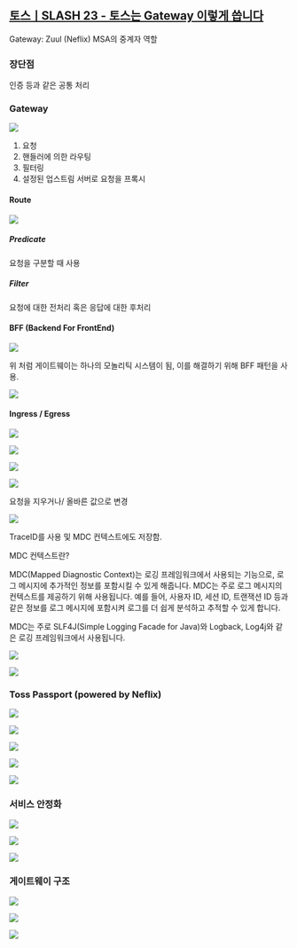 
## [토스ㅣSLASH 23 - 토스는 Gateway 이렇게 씁니다](https://youtu.be/Zs3jVelp0L8?si=PCSLXAR078Em08uV)

Gateway: Zuul (Neflix)
MSA의 중계자 역할

### 장단점

인증 등과 같은 공통 처리

### Gateway


![](Pasted%20image%2020240925162358.png)


1. 요청
2. 핸들러에 의한 라우팅
3. 필터링
4. 설정된 업스트림 서버로 요청을 프록시

#### Route

![](Pasted%20image%2020240925162722.png)

##### Predicate

요청을 구분할 때 사용

##### Filter

요청에 대한 전처리 혹은 응답에 대한 후처리

#### BFF (Backend For FrontEnd)

![](Pasted%20image%2020240925162917.png)

위 처럼 게이트웨이는 하나의 모놀리틱 시스템이 됨, 이를 해결하기 위해 BFF 패턴을 사용.


![](Pasted%20image%2020240925163051.png)

#### Ingress / Egress

![](Pasted%20image%2020240925163114.png)

![](Pasted%20image%2020240925163225.png)

![](Pasted%20image%2020240925163319.png)

![](Pasted%20image%2020240925163456.png)

요청을 지우거나/ 올바른 값으로 변경

![](Pasted%20image%2020240925163531.png)

TraceID를 사용 및 MDC 컨텍스트에도 저장함.

MDC 컨텍스트란?

MDC(Mapped Diagnostic Context)는 로깅 프레임워크에서 사용되는 기능으로, 로그 메시지에 추가적인 정보를 포함시킬 수 있게 해줍니다. MDC는 주로 로그 메시지의 컨텍스트를 제공하기 위해 사용됩니다. 예를 들어, 사용자 ID, 세션 ID, 트랜잭션 ID 등과 같은 정보를 로그 메시지에 포함시켜 로그를 더 쉽게 분석하고 추적할 수 있게 합니다.

MDC는 주로 SLF4J(Simple Logging Facade for Java)와 Logback, Log4j와 같은 로깅 프레임워크에서 사용됩니다.


![](Pasted%20image%2020240925163752.png)

![](Pasted%20image%2020240925163804.png)

### Toss Passport (powered by Neflix)

![](Pasted%20image%2020240925163915.png)

![](Pasted%20image%2020240925164008.png)

![](Pasted%20image%2020240925164053.png)

![](Pasted%20image%2020240925164214.png)

![](Pasted%20image%2020240925164332.png)


### 서비스 안정화

![](Pasted%20image%2020240925164434.png)


![](Pasted%20image%2020240925164501.png)

![](Pasted%20image%2020240925164617.png)

### 게이트웨이 구조

![](Pasted%20image%2020240925164737.png)

![](Pasted%20image%2020240925164854.png)

![](Pasted%20image%2020240925164906.png)


